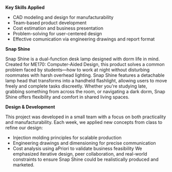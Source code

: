 **Key Skills Applied**
- CAD modeling and design for manufacturability
- Team-based product development
- Cost estimation and business presentation
- Problem-solving for user-centered design
- Effective comunication via engineering drawings and report format

**Snap Shine**

Snap Shine is a dual-function desk lamp designed with dorm life in mind. Created for ME170: Computer-Aided Design, this product solves a common problem faced by students—how to work at night without disturbing roommates with harsh overhead lighting.
Snap Shine features a detachable lamp head that transforms into a handheld flashlight, allowing users to move freely and complete tasks discreetly. Whether you're studying late, grabbing something from across the room, or navigating a dark dorm, Snap Shine offers flexibility and comfort in shared living spaces.

**Design & Development**

This project was developed in a small team with a focus on both practicality and manufacturability. Each week, we applied new concepts from class to refine our design:
- Injection molding principles for scalable production
- Engineering drawings and dimensioning for precise communication
- Cost analysis using aPriori to validate business feasibility
We emphasized iterative design, peer collaboration, and real-world constraints to ensure Snap Shine could be realistically produced and marketed.
